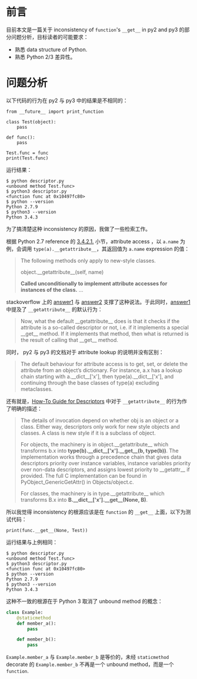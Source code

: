 # 前言

目前本文是一篇关于 inconsistency of `function`'s `__get__` in py2 and py3 的部分问题分析，目标读者的可能要求：

* 熟悉 data structure of Python.
* 熟悉 Python 2/3 差异性。

# 问题分析

以下代码的行为在 py2 与 py3 中的结果是不相同的：

```
from __future__ import print_function

class Test(object):
    pass

def func():
    pass

Test.func = func
print(Test.func)
```

运行结果：

```
$ python descriptor.py
<unbound method Test.func>
$ python3 descriptor.py
<function func at 0x10497fc80>
$ python --version
Python 2.7.9
$ python3 --version
Python 3.4.3
```

为了搞清楚这种 inconsistency 的原因，我做了一些检索工作。

根据 Python 2.7 reference 的 [3.4.2.1.][1] 小节，attribute access ，以 `a.name` 为例，会调用 `type(a).__getattribute__`，其返回值为 `a.name` expression 的值：

> The following methods only apply to new-style classes.
>
> object.\_\_getattribute\_\_(self, name)
>		
> **Called unconditionally to implement attribute accesses for instances of the class.**
> ...

stackoverflow 上的 [answer1][2] 与 [answer2][3] 支撑了这种说法。于此同时，[answer1][2] 中提及了 `__getattribute__` 的默认行为：

> Now, what the default \_\_getattribute\_\_ does is that it checks if the attribute is a so-called descriptor or not, i.e. if it implements a special \_\_get\_\_ method. If it implements that method, then what is returned is the result of calling that \_\_get\_\_ method.

同时， py2 与 py3 的文档对于 attribute lookup 的说明并没有区别：

> The default behaviour for attribute access is to get, set, or delete the attribute from an object’s dictionary. For instance, a.x has a lookup chain starting with a.\_\_dict\_\_['x'], then type(a).\_\_dict\_\_['x'], and continuing through the base classes of type(a) excluding metaclasses.

还有就是，[How-To Guide for Descriptors][4] 中对于 `__getattribute__` 的行为作了明确的描述：

> The details of invocation depend on whether obj is an object or a class. Either way, descriptors only work for new style objects and classes. A class is new style if it is a subclass of object.
>
> For objects, the machinery is in object.\_\_getattribute\_\_ which transforms b.x into **type(b).\_\_dict\_\_['x'].\_\_get\_\_(b, type(b))**. The implementation works through a precedence chain that gives data descriptors priority over instance variables, instance variables priority over non-data descriptors, and assigns lowest priority to \_\_getattr\_\_ if provided. The full C implementation can be found in PyObject_GenericGetAttr() in Objects/object.c.
>
> For classes, the machinery is in type.\_\_getattribute\_\_ which transforms B.x into **B.\_\_dict\_\_['x'].\_\_get\_\_(None, B)**.

所以我觉得 inconsistency 的根源应该是在 `function` 的 `__get__` 上面，以下为测试代码：

```
print(func.__get__(None, Test))
```

运行结果与上例相同：

```
$ python descriptor.py
<unbound method Test.func>
$ python3 descriptor.py
<function func at 0x10497fc80>
$ python --version
Python 2.7.9
$ python3 --version
Python 3.4.3
```

这种不一致的根源在于 Python 3 取消了 unbound method 的概念：

```python
class Example:
    @staticmethod
    def member_a():
        pass

    def member_b():
        pass
```

`Example.member_a` 与 `Example.member_b` 是等价的，未经 `staticmethod` decorate 的 `Example.member_b` 不再是一个 unbound method，而是一个 `function`.

[1]: https://docs.python.org/2/reference/datamodel.html#more-attribute-access-for-new-style-classes
[2]: http://stackoverflow.com/a/8961717/4501774
[3]: http://stackoverflow.com/a/4295757/4501774
[4]: http://users.rcn.com/python/download/Descriptor.htm